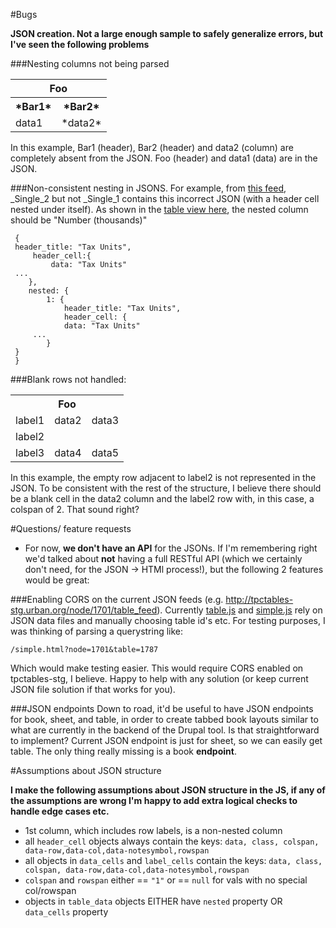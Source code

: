 #Bugs

**JSON creation. Not a large enough sample to safely generalize errors, but I've seen the following problems**

###Nesting columns not being parsed
<table>
<tr><th colspan =2>Foo</th></tr>
<tr><th>*Bar1*</th><th>*Bar2*</th>
<tr><td>data1</td><td>*data2*</td></tr>
</table>
In this example, Bar1 (header), Bar2 (header) and data2 (column) are completely absent from the JSON. Foo (header) and data1 (data) are in the JSON.

###Non-consistent nesting in JSONS.
For example, from [this feed](http://tpctables-stg.urban.org/node/33148/table_feed), \_Single\_2 but not \_Single\_1 contains this incorrect JSON (with a header cell nested under itself). As shown in the [table view here](http://tpctables-stg.urban.org/427-distribution-table-demo/adjusted), the nested column should be "Number (thousands)"

```
 {
 header_title: "Tax Units",
	 header_cell:{
		 data: "Tax Units"
 ...
 	},
	nested: {
		1: {
			header_title: "Tax Units",
			header_cell: {
			data: "Tax Units"
	 ...
		}
 }
 }
```

###Blank rows not handled:
<table>
<tr><th colspan =3>Foo</th></tr>
<tr><td>label1</td><td>data2</td><td>data3</td></tr>
<tr><td>label2</td><td colspan = 2></td></tr>
<tr><td>label3</td><td>data4</td><td>data5</td></tr>
</table>

In this example, the empty row adjacent to label2 is not represented in the JSON. To be consistent with the rest of the structure, I believe there should be a blank cell in the data2 column and the label2 row with, in this case, a colspan of 2. That sound right?

#Questions/ feature requests

- For now, **we don't have an API** for the JSONs. If I'm remembering right we'd talked about **not** having a full RESTful API (which we certainly don't need, for the JSON -> HTMl process!), but the following 2 features would be great:


###Enabling CORS on the current JSON feeds
(e.g. http://tpctables-stg.urban.org/node/1701/table_feed). Currently [table.js](app/js/table.js) and [simple.js](app/js/table.js) rely on JSON data files and manually choosing table id's etc. For testing purposes, I was thinking of parsing a querystring like:
```
/simple.html?node=1701&table=1787
```
 Which would make testing easier. This would require CORS enabled on tpctables-stg, I believe. Happy to help with any solution (or keep current JSON file solution if that works for you).

###JSON endpoints
Down to road, it'd be useful to have JSON endpoints for book, sheet, and table, in order to create tabbed book layouts similar to what are currently in the backend of the Drupal tool. Is that straightforward to implement? Current JSON endpoint is just for sheet, so we can easily get table. The only thing really missing is a book **endpoint**.

#Assumptions about JSON structure

**I make the following assumptions about JSON structure in the JS, if any of the assumptions are wrong I'm happy to add extra logical checks to handle edge cases etc.**

- 1st column, which includes row labels, is a non-nested column
- all `header_cell` objects always contain the keys: `data, class, colspan, data-row,data-col,data-notesymbol,rowspan`
- all objects in `data_cells` and `label_cells` contain the keys: `data, class, colspan, data-row,data-col,data-notesymbol,rowspan`
- `colspan` and `rowspan` either == `"1"` or == `null` for vals with no special col/rowspan
- objects in `table_data` objects EITHER have `nested` property OR `data_cells` property
